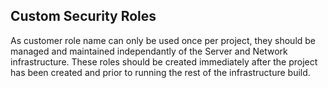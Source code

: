 ## Custom Security Roles

As customer role name can only be used once per project, they should be managed and 
maintained independantly of the Server and Network infrastructure.  These roles should
be created immediately after the project has been created and prior to running the
rest of the infrastructure build.


